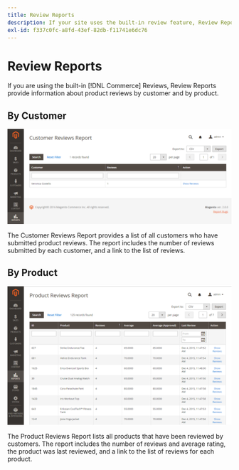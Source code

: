 ```yaml
---
title: Review Reports
description: If your site uses the built-in review feature, Review Reports provide information about product reviews by customer and by product.
exl-id: f337c0fc-a8fd-43ef-82db-f11741e6dc76
---
```

# Review Reports

If you are using the built-in [!DNL Commerce] Reviews, Review Reports provide information about product reviews by customer and by product.

## By Customer

![Review Report By Customers](./assets/customer-reviews.png)<!-- zoom -->

The Customer Reviews Report provides a list of all customers who have submitted product reviews. The report includes the number of reviews submitted by each customer, and a link to the list of reviews.

## By Product

![Review Report by Product](./assets/product-reviews.png)<!-- zoom -->

The Product Reviews Report lists all products that have been reviewed by customers. The report includes the number of reviews and average rating, the product was last reviewed, and a link to the list of reviews for each product.
